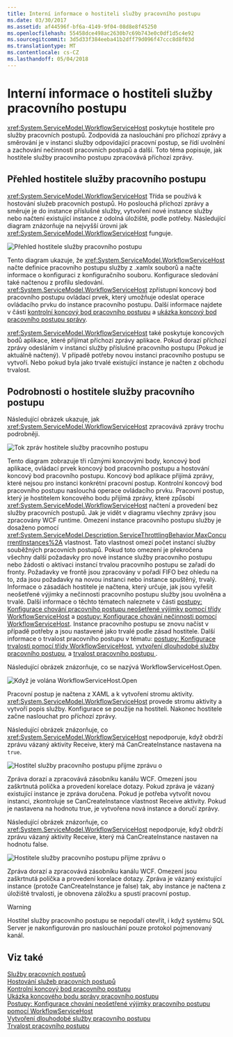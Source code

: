 ```yaml
---
title: Interní informace o hostiteli služby pracovního postupu
ms.date: 03/30/2017
ms.assetid: af44596f-bf6a-4149-9f04-08d8e8f45250
ms.openlocfilehash: 55458dce498ac2630b7c69b743e0c0df1d5c4e92
ms.sourcegitcommit: 3d5d33f384eeba41b2dff79d096f47ccc8d8f03d
ms.translationtype: MT
ms.contentlocale: cs-CZ
ms.lasthandoff: 05/04/2018
---
```

# <a name="workflow-service-host-internals"></a>Interní informace o hostiteli služby pracovního postupu
<xref:System.ServiceModel.WorkflowServiceHost> poskytuje hostitele pro služby pracovních postupů. Zodpovídá za naslouchání pro příchozí zprávy a směrování je v instanci služby odpovídající pracovní postup, se řídí uvolnění a zachování nečinnosti pracovních postupů a další. Toto téma popisuje, jak hostitele služby pracovního postupu zpracovává příchozí zprávy.  
  
## <a name="workflowservicehost-overview"></a>Přehled hostitele služby pracovního postupu  
 <xref:System.ServiceModel.WorkflowServiceHost> Třída se používá k hostování služeb pracovních postupů. Ho poslouchá příchozí zprávy a směruje je do instance příslušné služby, vytvoření nové instance služby nebo načtení existující instance z odolná úložiště, podle potřeby.  Následující diagram znázorňuje na nejvyšší úrovni jak <xref:System.ServiceModel.WorkflowServiceHost> funguje.  
  
 ![Přehled hostitele služby pracovního postupu](../../../../docs/framework/wcf/feature-details/media/wfshhighlevel.gif "WFSHHighLevel")  
  
 Tento diagram ukazuje, že <xref:System.ServiceModel.WorkflowServiceHost> načte definice pracovního postupu služby z .xamlx souborů a načte informace o konfiguraci z konfiguračního souboru. Konfigurace sledování také načtenou z profilu sledování. <xref:System.ServiceModel.WorkflowServiceHost> zpřístupní koncový bod pracovního postupu ovládací prvek, který umožňuje odeslat operace ovládacího prvku do instance pracovního postupu.  Další informace najdete v části [kontrolní koncový bod pracovního postupu](../../../../docs/framework/wcf/feature-details/workflow-control-endpoint.md) a [ukázka koncový bod pracovního postupu správy](../../../../docs/framework/windows-workflow-foundation/samples/workflow-management-endpoint-sample.md).  
  
 <xref:System.ServiceModel.WorkflowServiceHost> také poskytuje koncových bodů aplikace, které přijímat příchozí zprávy aplikace. Pokud dorazí příchozí zprávy odesláním v instanci služby příslušné pracovního postupu (Pokud je aktuálně načtený). V případě potřeby novou instanci pracovního postupu se vytvoří. Nebo pokud byla jako trvalé existující instance je načten z obchodu trvalost.  
  
## <a name="workflowservicehost-details"></a>Podrobnosti o hostitele služby pracovního postupu  
 Následující obrázek ukazuje, jak <xref:System.ServiceModel.WorkflowServiceHost> zpracovává zprávy trochu podrobněji.  
  
 ![Tok zpráv hostitele služby pracovního postupu](../../../../docs/framework/wcf/feature-details/media/wfshmessageflow.gif "WFSHMessageFlow")  
  
 Tento diagram zobrazuje tři různými koncovými body, koncový bod aplikace, ovládací prvek koncový bod pracovního postupu a hostování koncový bod pracovního postupu. Koncový bod aplikace přijímá zprávy, které nejsou pro instanci konkrétní pracovní postup. Kontrolní koncový bod pracovního postupu naslouchá operace ovládacího prvku. Pracovní postup, který je hostitelem koncového bodu přijímá zprávy, které způsobí <xref:System.ServiceModel.WorkflowServiceHost> načtení a provedení bez služby pracovních postupů. Jak je vidět v diagramu všechny zprávy jsou zpracovány WCF runtime.  Omezení instance pracovního postupu služby je dosaženo pomocí <xref:System.ServiceModel.Description.ServiceThrottlingBehavior.MaxConcurrentInstances%2A> vlastnost. Tato vlastnost omezí počet instancí služby souběžných pracovních postupů. Pokud toto omezení je překročena všechny další požadavky pro nové instance služby pracovního postupu nebo žádosti o aktivaci instancí trvalou pracovního postupu se zařadí do fronty. Požadavky ve frontě jsou zpracovány v pořadí FIFO bez ohledu na to, zda jsou požadavky na novou instanci nebo instance spuštěný, trvalý. Informace o zásadách hostitele je načtena, který určuje, jak jsou vyřešit neošetřené výjimky a nečinnosti pracovního postupu služby jsou uvolněna a trvalé. Další informace o těchto tématech naleznete v části [postupy: Konfigurace chování pracovního postupu neošetřené výjimky pomocí třídy WorkflowServiceHost](../../../../docs/framework/wcf/feature-details/config-workflow-unhandled-exception-workflowservicehost.md) a [postupy: Konfigurace chování nečinnosti pomocí WorkflowServiceHost](../../../../docs/framework/wcf/feature-details/how-to-configure-idle-behavior-with-workflowservicehost.md). Instance pracovního postupu se znovu načíst v případě potřeby a jsou nastavené jako trvalé podle zásad hostitele. Další informace o trvalost pracovního postupu v tématu: [postupy: Konfigurace trvalosti pomocí třídy WorkflowServiceHost](../../../../docs/framework/wcf/feature-details/how-to-configure-persistence-with-workflowservicehost.md), [vytvoření dlouhodobé služby pracovního postupu](../../../../docs/framework/wcf/feature-details/creating-a-long-running-workflow-service.md), a [trvalost pracovního postupu ](../../../../docs/framework/windows-workflow-foundation/workflow-persistence.md).  
  
 Následující obrázek znázorňuje, co se nazývá WorkflowServiceHost.Open.  
  
 ![Když je volána WorkflowServiceHost.Open](../../../../docs/framework/wcf/feature-details/media/wfhostopen.gif "WFHostOpen")  
  
 Pracovní postup je načtena z XAML a k vytvoření stromu aktivity. <xref:System.ServiceModel.WorkflowServiceHost> provede stromu aktivity a vytvoří popis služby. Konfigurace se použije na hostiteli. Nakonec hostitele začne naslouchat pro příchozí zprávy.  
  
 Následující obrázek znázorňuje, co <xref:System.ServiceModel.WorkflowServiceHost> nepodporuje, když obdrží zprávu vázaný aktivity Receive, který má CanCreateInstance nastavena na `true`.  
  
 ![Hostitel služby pracovního postupu přijme zprávu o](../../../../docs/framework/wcf/feature-details/media/wfhreceivemessagecci.gif "WFHReceiveMessageCCI")  
  
 Zpráva dorazí a zpracovává zásobníku kanálu WCF. Omezení jsou zaškrtnutá políčka a provedení korelace dotazy. Pokud zpráva je vázaný existující instance je zpráva doručena. Pokud je potřeba vytvořit novou instanci, zkontroluje se CanCreateInstance vlastnost Receive aktivity. Pokud je nastavena na hodnotu true, je vytvořena nová instance a doručí zprávy.  
  
 Následující obrázek znázorňuje, co <xref:System.ServiceModel.WorkflowServiceHost> nepodporuje, když obdrží zprávu vázaný aktivity Receive, který má CanCreateInstance nastaven na hodnotu false.  
  
 ![Hostitele služby pracovního postupu přijme zprávu o](../../../../docs/framework/wcf/feature-details/media/wfshreceivemessage.gif "WFSHReceiveMessage")  
  
 Zpráva dorazí a zpracovává zásobníku kanálu WCF. Omezení jsou zaškrtnutá políčka a provedení korelace dotazy. Zpráva je vázaný existující instance (protože CanCreateInstance je false) tak, aby instance je načtena z úložiště trvalosti, je obnovena záložku a spustí pracovní postup.  
  
> [!WARNING]
>  Hostitel služby pracovního postupu se nepodaří otevřít, i když systému SQL Server je nakonfigurován pro naslouchání pouze protokol pojmenovaný kanál.  
  
## <a name="see-also"></a>Viz také  
 [Služby pracovních postupů](../../../../docs/framework/wcf/feature-details/workflow-services.md)  
 [Hostování služeb pracovních postupů](../../../../docs/framework/wcf/feature-details/hosting-workflow-services.md)  
 [Kontrolní koncový bod pracovního postupu](../../../../docs/framework/wcf/feature-details/workflow-control-endpoint.md)  
 [Ukázka koncového bodu správy pracovního postupu](../../../../docs/framework/windows-workflow-foundation/samples/workflow-management-endpoint-sample.md)  
 [Postupy: Konfigurace chování neošetřené výjimky pracovního postupu pomocí WorkflowServiceHost](../../../../docs/framework/wcf/feature-details/config-workflow-unhandled-exception-workflowservicehost.md)  
 [Vytvoření dlouhodobé služby pracovního postupu](../../../../docs/framework/wcf/feature-details/creating-a-long-running-workflow-service.md)  
 [Trvalost pracovního postupu](../../../../docs/framework/windows-workflow-foundation/workflow-persistence.md)
